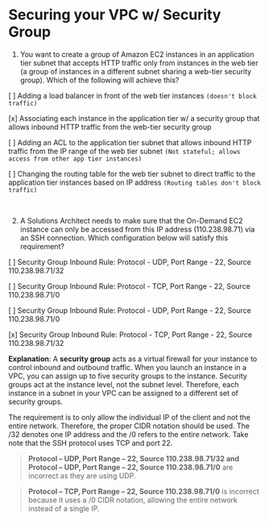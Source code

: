 # Securing your VPC w/ Security Group

1. You want to create a group of Amazon EC2 instances in an application tier subnet that accepts HTTP traffic only from instances in the web tier (a group of instances in a different subnet sharing a web-tier security group). Which of the following will achieve this?

[ ] Adding a load balancer in front of the web tier instances `(doesn't block traffic)`

[x] Associating each instance in the application tier w/ a security group that allows inbound HTTP traffic from the web-tier security group

[ ] Adding an ACL to the application tier subnet that allows inbound HTTP traffic from the IP range of the web tier subnet `(Not stateful; allows access from other app tier instances)`

[ ] Changing the routing table for the web tier subnet to direct traffic to the application tier instances based on IP address `(Routing tables don't block traffic)`

<br />

2. A Solutions Architect needs to make sure that the On-Demand EC2 instance can only be accessed from this IP address (110.238.98.71) via an SSH connection. Which configuration below will satisfy this requirement?

[ ] Security Group Inbound Rule: Protocol - UDP, Port Range - 22, Source 110.238.98.71/32

[ ] Security Group Inbound Rule: Protocol - TCP, Port Range - 22, Source 110.238.98.71/0

[ ] Security Group Inbound Rule: Protocol - UDP, Port Range - 22, Source 110.238.98.71/0

[x] Security Group Inbound Rule: Protocol - TCP, Port Range - 22, Source 110.238.98.71/32

**Explanation**: A **security group** acts as a virtual firewall for your instance to control inbound and outbound traffic. When you launch an instance in a VPC, you can assign up to five security groups to the instance. Security groups act at the instance level, not the subnet level. Therefore, each instance in a subnet in your VPC can be assigned to a different set of security groups.

The requirement is to only allow the individual IP of the client and not the entire network. Therefore, the proper CIDR notation should be used. The /32 denotes one IP address and the /0 refers to the entire network. Take note that the SSH protocol uses TCP and port 22.

> **Protocol – UDP, Port Range – 22, Source 110.238.98.71/32 and Protocol – UDP, Port Range – 22, Source 110.238.98.71/0** are incorrect as they are using UDP.

> **Protocol – TCP, Port Range – 22, Source 110.238.98.71/0** is incorrect because it uses a /0 CIDR notation, allowing the entire network instead of a single IP.

<br />
